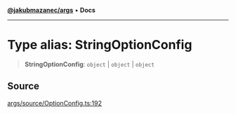 [**@jakubmazanec/args**](../README.md) • **Docs**

---

# Type alias: StringOptionConfig

> **StringOptionConfig**: `object` \| `object` \| `object`

## Source

[args/source/OptionConfig.ts:192](https://github.com/jakubmazanec/js-tools/blob/d8fb2f4f9576baa170e480eea0b247af3afdcd86/packages/args/source/OptionConfig.ts#L192)
